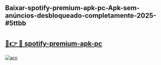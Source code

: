 ## Baixar-spotify-premium-apk-pc-Apk-sem-anúncios-desbloqueado-completamente-2025-#5ttbb

# <h2><a href="https://ainizakaria.my?title=spotify-premium-apk-pc&ref=22M">🔗👉 🔴 spotify-premium-apk-pc</a></h2>

[![acn](https://github.com/user-attachments/assets/0f9c940e-d8b0-45ae-aac7-cd30a18b3e1c)](https://ainizakaria.my?title=spotify-premium-apk-pc&ref=22M)

